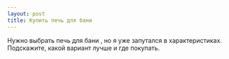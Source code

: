 ```yaml
---
layout: post 
title: Купить печь для бани 
--- 
```

Нужно выбрать печь для бани , но я уже запутался в характеристиках. Подскажите, какой вариант лучше и где покупать.